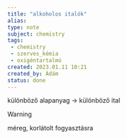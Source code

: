 ```yaml
---
title: "alkoholos italók"
alias: 
type: note
subject: chemistry
tags:
 - chemistry
 - szerves_kémia
 - oxigéntartalmú
created: 2023.01.11 10:21
created_by: Ádám
status: done 
---
```

különböző alapanyag → különböző ital

>[!warning]
>méreg, korlátolt fogyasztásra